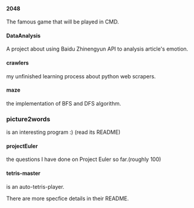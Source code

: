 #### 2048
The famous game that will be played in CMD.

#### DataAnalysis 
A project about using Baidu Zhinengyun API to analysis article's emotion.

#### crawlers 
my unfinished learning process about python web scrapers.

#### maze 
the implementation of BFS and DFS algorithm.

### picture2words 
is an interesting program :) (read its README)

#### projectEuler 
the questions I have done on Project Euler so far.(roughly 100)

#### tetris-master 
is an auto-tetris-player.

There are more specfice details in their README.



